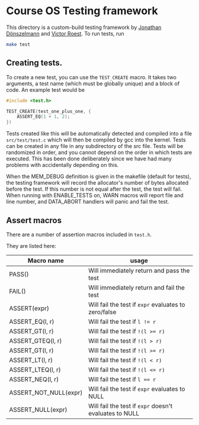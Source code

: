 # Course OS Testing framework

This directory is a custom-build testing framework by [Jonathan Dönszelmann](https://github.com/jonay2000/) and [Victor Roest](https://github.com/nullx76/).
To run tests, run 

```bash
make test
```


## Creating tests.

To create a new test, you can use the `TEST_CREATE` macro. It takes two arguments, a test name (which must be globally unique) and a block of code. 
An example test would be

```c
#include <test.h>

TEST_CREATE(test_one_plus_one, {
    ASSERT_EQ(1 + 1, 2);
})

``` 

Tests created like this will be automatically detected and compiled into a file `src/test/test.c` which will then be compiled by gcc into the kernel.
Tests can be created in any file in any subdirectory of the src file. Tests will be randomized in order, and you cannot depend on the order in which tests are executed.
This has been done deliberately since we have had many problems with accidentally depending on this. 

When the MEM_DEBUG definition is given in the makefile (default for tests), the testing framework will record the allocator's number of bytes allocated before the test. If this number is not equal after the test, the test will fail.
When running with ENABLE_TESTS on, WARN macros will report file and line number, and DATA_ABORT handlers will panic and fail the test.

## Assert macros

There are a number of assertion macros included in `test.h`.

They are listed here:

| Macro name | usage | 
| --- | --- |
| PASS() | Will immediately return and pass the test |
| FAIL() | Will immediately return and fail the test |
| ASSERT(expr) | Will fail the test if `expr` evaluates to zero/false |
| ASSERT_EQ(l, r) | Will fail the test if `l != r` |
| ASSERT_GT(l, r) | Will fail the test if `!(l >= r)` |
| ASSERT_GTEQ(l, r) | Will fail the test if `!(l > r)` |
| ASSERT_GT(l, r) | Will fail the test if `!(l >= r)` |
| ASSERT_LT(l, r) | Will fail the test if `!(l < r)` |
| ASSERT_LTEQ(l, r) | Will fail the test if `!(l <= r)` |
| ASSERT_NEQ(l, r) | Will fail the test if `l == r` |
| ASSERT_NOT_NULL(expr) | Will fail the test if `expr` evaluates to NULL |  
| ASSERT_NULL(expr) | Will fail the test if `expr` doesn't evaluates to NULL |  




